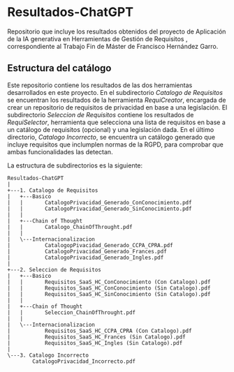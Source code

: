 # Resultados-ChatGPT
Repositorio que incluye los resultados obtenidos del proyecto de Aplicación de la IA generativa en Herramientas de Gestión de Requisitos , correspondiente al Trabajo Fin de Máster de Francisco Hernández Garro.

## Estructura del catálogo
Este repositorio contiene los resultados de las dos herramientas desarrollados en este proyecto. En el subdirectorio _Catalogo de Requisitos_ se encuentran los resultados de la herramienta _RequiCreator_, encargada de crear un repositorio de requisitos de privacidad en base a una legislación. El subdirectorio _Seleccion de Requisitos_ contiene los resultados de _RequiSelector_, herramienta que selecciona una lista de requisitos en base a un catálogo de requisitos (opcional) y una legislación dada. En el último directorio, _Catalogo Incorrecto_, se encuentra un catálogo generado que incluye requisitos que inclumplen normas de la RGPD, para comprobar que ambas funcionalidades las detectan.

La estructura de subdirectorios es la siguiente:

```
Resultados-ChatGPT
|   
+---1. Catalogo de Requisitos
|   +---Basico
|   |       CatalogoPrivacidad_Generado_ConConocimiento.pdf
|   |       CatalogoPrivacidad_Generado_SinConocimiento.pdf
|   |       
|   +---Chain of Thought
|   |       Catalogo_ChainOfThrought.pdf
|   |       
|   \---Internacionalizacion
|           CatalogopPivacidad_Generado_CCPA_CPRA.pdf
|           CatalogoPrivacidad_Generado_Frances.pdf
|           CatalogoPrivacidad_Generado_Ingles.pdf
|           
+---2. Seleccion de Requisitos
|   +---Basico
|   |       Requisitos_SaaS_HC_ConConocimiento (Con Catalogo).pdf
|   |       Requisitos_SaaS_HC_ConConocimiento (Sin Catalogo).pdf
|   |       Requisitos_SaaS_HC_SinConocimiento (Sin Catalogo).pdf
|   |       
|   +---Chain of Thought
|   |       Seleccion_ChainOfThrought.pdf
|   |       
|   \---Internacionalizacion
|           Requisitos_SaaS_HC_CCPA_CPRA (Con Catalogo).pdf
|           Requisitos_SaaS_HC_Frances (Sin Catalogo).pdf
|           Requisitos_SaaS_HC_Ingles (Sin Catalogo).pdf
|           
\---3. Catalogo Incorrecto
        CatalogoPrivacidad_Incorrecto.pdf
```